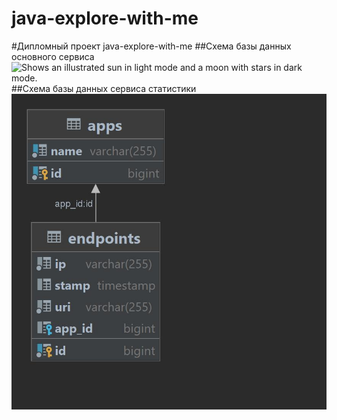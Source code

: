 # java-explore-with-me
#Дипломный проект java-explore-with-me
##Схема базы данных основного сервиса
<picture>
    <source media="(prefers-color-scheme: light)" srcset="main-serv/src/main/resources/ewm-service.jpg">
    <img alt="Shows an illustrated sun in light mode and a moon with stars in dark mode." 
    src="src/main/resources/ewm-service.jpg">
</picture>
##Схема базы данных сервиса статистики
<picture>
    <source media="(prefers-color-scheme: light)" srcset="stats/stats-server/src/main/resources/Endpoints.jpg">
    <img alt="Shows an illustrated sun in light mode and a moon with stars in dark mode." 
    src="stats/stats-server/src/main/resources/Endpoints.jpg">
</picture>  
